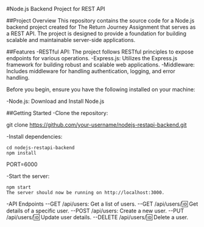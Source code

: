 #Node.js Backend Project for REST API

##Project Overview
This repository contains the source code for a Node.js backend project created for The Return Journey Assignment that serves as a REST API. The project is designed to provide a foundation for building scalable and maintainable server-side applications.

##Features
-RESTful API: The project follows RESTful principles to expose endpoints for various operations.
-Express.js: Utilizes the Express.js framework for building robust and scalable web applications.
-Middleware: Includes middleware for handling authentication, logging, and error handling.

Before you begin, ensure you have the following installed on your machine:

-Node.js: Download and Install Node.js

##Getting Started
-Clone the repository:


git clone https://github.com/your-username/nodejs-restapi-backend.git

-Install dependencies:

```
cd nodejs-restapi-backend
npm install
```
PORT=6000

-Start the server:

```
npm start
The server should now be running on http://localhost:3000.
```

-API Endpoints
--GET /api/users: Get a list of users.
--GET /api/users/:id: Get details of a specific user.
--POST /api/users: Create a new user.
--PUT /api/users/:id: Update user details.
--DELETE /api/users/:id: Delete a user.
